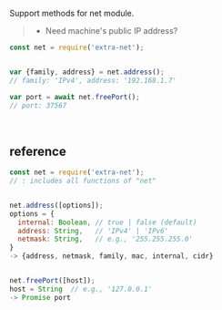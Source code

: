 Support methods for net module.
> - Need machine's public IP address?<br>



```javascript
const net = require('extra-net');


var {family, address} = net.address();
// family: 'IPv4', address: '192.168.1.7'

var port = await net.freePort();
// port: 37567
```
<br>



## reference

```javascript
const net = require('extra-net');
// : includes all functions of "net"


net.address([options]);
options = {
  internal: Boolean, // true | false (default)
  address: String,   // 'IPv4' | 'IPv6'
  netmask: String,   // e.g., '255.255.255.0'
}
-> {address, netmask, family, mac, internal, cidr}


net.freePort([host]);
host = String  // e.g., '127.0.0.1'
-> Promise port
```

